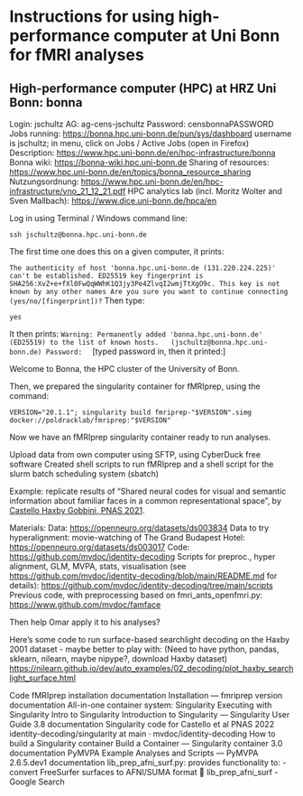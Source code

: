 # Instructions for using high-performance computer at Uni Bonn for fMRI analyses

## High-performance computer (HPC) at HRZ Uni Bonn: bonna
Login: jschultz
AG: ag-cens-jschultz
Password: censbonnaPASSWORD
Jobs running: https://bonna.hpc.uni-bonn.de/pun/sys/dashboard username is jschultz; in menu, click on Jobs / Active Jobs (open in Firefox)
Description: https://www.hpc.uni-bonn.de/en/hpc-infrastructure/bonna
Bonna wiki: https://bonna-wiki.hpc.uni-bonn.de
Sharing of resources: https://www.hpc.uni-bonn.de/en/topics/bonna_resource_sharing 
Nutzungsordnung: https://www.hpc.uni-bonn.de/en/hpc-infrastructure/vno_21_12_21.pdf 
HPC analytics lab (incl. Moritz Wolter and Sven Mallbach): https://www.dice.uni-bonn.de/hpca/en 

Log in using Terminal / Windows command line:
```
ssh jschultz@bonna.hpc.uni-bonn.de
```
The first time one does this on a given computer, it prints:

`
The authenticity of host 'bonna.hpc.uni-bonn.de (131.220.224.225)' can't be established.
ED25519 key fingerprint is SHA256:XvZ+e+fXl0FwQqWWhK1Q3jy3Pe4ZlvqI2wmjTtXgO9c.
This key is not known by any other names
Are you sure you want to continue connecting (yes/no/[fingerprint])? `
Then type:  
```
yes
```

It then prints:
`Warning: Permanently added 'bonna.hpc.uni-bonn.de' (ED25519) to the list of known hosts.  
(jschultz@bonna.hpc.uni-bonn.de) Password: 
`
[typed password in, then it printed:]

   Welcome to Bonna, the HPC cluster of the University of Bonn.

Then, we prepared the singularity container for fMRIprep, using the command:

```
VERSION="20.1.1"; singularity build fmriprep-"$VERSION".simg docker://poldracklab/fmriprep:"$VERSION"
```

Now we have an fMRIprep singularity container ready to run analyses.

Upload data from own computer using SFTP, using CyberDuck free software
Created shell scripts to run fMRIprep and a shell script for the slurm batch scheduling system (sbatch)


Example: replicate results of “Shared neural codes for visual and semantic information about familiar faces in a common representational space”, by [Castello Haxby Gobbini, PNAS 2021](https://www.pnas.org/doi/suppl/10.1073/pnas.2110474118).

Materials:
Data: https://openneuro.org/datasets/ds003834
Data to try hyperalignment: movie-watching of The Grand Budapest Hotel: https://openneuro.org/datasets/ds003017
Code: https://github.com/mvdoc/identity-decoding
Scripts for preproc., hyper alignment, GLM, MVPA, stats, visualisation (see https://github.com/mvdoc/identity-decoding/blob/main/README.md for details): https://github.com/mvdoc/identity-decoding/tree/main/scripts 
Previous code, with preprocessing based on fmri_ants_openfmri.py: https://www.github.com/mvdoc/famface


Then help Omar apply it to his analyses?

Here’s some code to run surface-based searchlight decoding on the Haxby 2001 dataset - maybe better to play with:
(Need to have python, pandas, sklearn, nilearn, maybe nipype?, download Haxby dataset)
https://nilearn.github.io/dev/auto_examples/02_decoding/plot_haxby_searchlight_surface.html

Code
fMRIprep installation documentation
Installation — fmriprep version documentation
All-in-one container system: Singularity
Executing with Singularity
Intro to Singularity
Introduction to Singularity — Singularity User Guide 3.8 documentation
Singularity code for Castello et al PNAS 2022
identity-decoding/singularity at main · mvdoc/identity-decoding
How to build a Singularity container
Build a Container — Singularity container 3.0 documentation
PyMVPA
Example Analyses and Scripts — PyMVPA 2.6.5.dev1 documentation
lib_prep_afni_surf.py: provides functionality to: - convert FreeSurfer surfaces to AFNI/SUMA format 
🔎 lib_prep_afni_surf - Google Search

